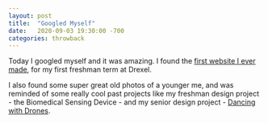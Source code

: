 ```yaml
---
layout: post
title:  "Googled Myself"
date:   2020-09-03 19:30:00 -700
categories: throwback
---
```


Today I googled myself and it was amazing. I found the [first website I ever made](http://www.pages.drexel.edu/~tmd94/), for my first freshman term at Drexel.

I also found some super great old photos of a younger me, and was reminded of some really cool past projects like my freshman design project - the Biomedical Sensing Device - and my senior design project - [Dancing with Drones](http://www.cci.drexel.edu/seniordesign/2016_2017/DancingDrones/DancingDroneProjectPage.html).
